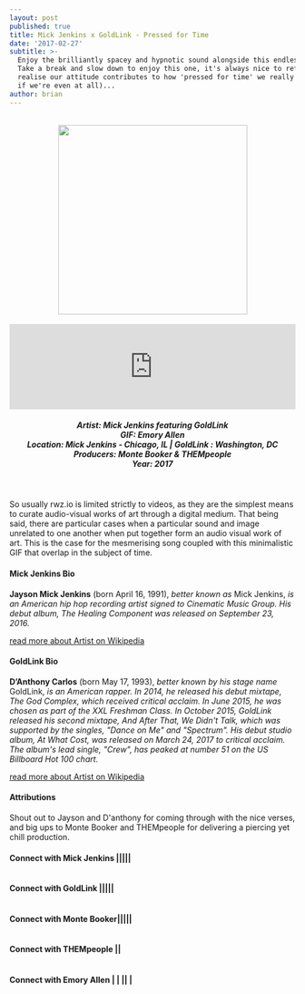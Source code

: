 ```yaml
---
layout: post
published: true
title: Mick Jenkins x GoldLink - Pressed for Time
date: '2017-02-27'
subtitle: >-
  Enjoy the brilliantly spacey and hypnotic sound alongside this endless gif.
  Take a break and slow down to enjoy this one, it's always nice to reflect and
  realise our attitude contributes to how 'pressed for time' we really are (or
  if we're even at all)...
author: brian
---
```

<br>
<div style="text-align:center"><img src="https://media.giphy.com/media/3oKIPwv9exqYPaB03K/giphy.gif" width="333" height="333" frameBorder="0" /></div>
<br>
<iframe width="100%" height="150" scrolling="no" frameborder="no" src="https://w.soundcloud.com/player/?url=https%3A//api.soundcloud.com/tracks/311029941&amp;color=%23008b8b&amp;auto_play=false&amp;hide_related=false&amp;show_comments=false&amp;show_user=false&amp;show_reposts=false&amp;visual=true"></iframe>
<br>
<h5 style="text-align: center;">
Artist: Mick Jenkins featuring GoldLink <br>
GIF: Emory Allen <br>
Location: Mick Jenkins - Chicago, IL | GoldLink : Washington, DC<br>
Producers: Monte Booker & THEMpeople <br>
Year: 2017
</h5>
<br>

So usually rwz.io is limited strictly to videos, as they are the simplest means to curate audio-visual works of art through a digital medium. That being said, there are particular cases when a particular sound and image unrelated to one another when put together form an audio visual work of art. This is the case for the mesmerising song coupled with this minimalistic GIF that overlap in the subject of time. 

#### Mick Jenkins Bio

**Jayson Mick Jenkins** (born April 16, 1991), *better known as* Mick Jenkins, *is an American hip hop recording artist signed to Cinematic Music Group. His debut album, The Healing Component was released on September 23, 2016.*

<a href="https://en.wikipedia.org/wiki/Mick_Jenkins_(rapper)" target="_blank">read more about Artist on Wikipedia</a>

#### GoldLink Bio

**D’Anthony Carlos** (born	May 17, 1993), *better known by his stage name* GoldLink, *is an American rapper. In 2014, he released his debut mixtape, The God Complex, which received critical acclaim. In June 2015, he was chosen as part of the XXL Freshman Class. In October 2015, GoldLink released his second mixtape, And After That, We Didn't Talk, which was supported by the singles, "Dance on Me" and "Spectrum". His debut studio album, At What Cost, was released on March 24, 2017 to critical acclaim. The album's lead single, "Crew", has peaked at number 51 on the US Billboard Hot 100 chart*.

<a href="https://en.wikipedia.org/wiki/GoldLink" target="_blank">read more about Artist on Wikipedia</a>

#### Attributions

Shout out to Jayson and D'anthony for coming through with the nice verses, and big ups to Monte Booker and THEMpeople for delivering a piercing yet chill production. 

#### Connect with Mick Jenkins <a class="fa fa-globe" href="http://www.mickjenkins.com/" target="_blank"></a>|<a class="fa fa-facebook" href="https://www.facebook.com/wisorap" target="_blank"></a>|<a class="fa fa-twitter" href="https://twitter.com/mickjenkins" target="_blank"></a>|<a class="fa fa-youtube" href="https://www.youtube.com/channel/UCxP6epHdH3EW8w8ZQ_ZYYDQ" target="_blank"></a>|<a class="fa fa-instagram" href="https://www.instagram.com/mickjenkins" target="_blank"></a>|<a class="fa fa-soundcloud" href="https://soundcloud.com/mickjenkins" target="_blank"></a> <br><br>
#### Connect with GoldLink <a class="fa fa-globe" href="http://www.goldlink,info" target="_blank"></a>|<a class="fa fa-facebook" href="https://www.facebook.com/goldlink" target="_blank"></a>|<a class="fa fa-twitter" href="https://twitter.com/goldlink" target="_blank"></a>|<a class="fa fa-youtube" href="https://www.youtube.com/user/SquaaashClubLLC" target="_blank"></a>|<a class="fa fa-instagram" href="https://www.instagram.com/goldlink" target="_blank"></a>|<a class="fa fa-soundcloud" href="https://soundcloud.com/goldlink" target="_blank"></a> <br><br>
#### Connect with Monte Booker<a class="fa fa-globe" href="https://soulection.com/montebooker/" target="_blank"></a>|<a class="fa fa-facebook" href="https://www.facebook.com/montebooker" target="_blank"></a>|<a class="fa fa-twitter" href="https://twitter.com/montebooker" target="_blank"></a>|<a class="fa fa-bandcamp" href="https://montebooker.bandcamp.com/" target="_blank"></a>|<a class="fa fa-instagram" href="https://www.instagram.com/montebooker" target="_blank"></a>|<a class="fa fa-soundcloud" href="https://soundcloud.com/montebooker" target="_blank"></a> <br><br>
#### Connect with THEMpeople <a class="fa fa-twitter" href="https://twitter.com/thempeoplemusic" target="_blank"></a>|<a class="fa fa-youtube" href="https://www.youtube.com/user/thempeoplemusic" target="_blank"></a>|<a class="fa fa-soundcloud" href="https://soundcloud.com/thempeoplemusic" target="_blank"></a> <br><br>
#### Connect with Emory Allen <a class="fa fa-globe" href="http://www.ocularinvasion.com/" target="_blank"></a>|<a class="fa fa-facebook" href="https://www.facebook.com/ocularinvasion" target="_blank"></a> |<a class="fa fa-twitter" href="https://twitter.com/ocularinvasion" target="_blank"></a> |<a class="fa fa-vimeo" href="https://vimeo.com/ocularinvasion" target="_blank"></a>|<a class="fa fa-instagram" href="https://www.instagram.com/ocularinvasion" target="_blank"></a> |<a class="fa fa-tumblr" href="http://tumblr.ocularinvasion.com/" target="_blank"></a> 

<br>
